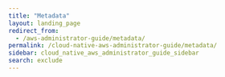 ```yaml
---
title: "Metadata"
layout: landing_page
redirect_from:
  - /aws-administrator-guide/metadata/
permalink: /cloud-native-aws-administrator-guide/metadata/
sidebar: cloud_native_aws_administrator_guide_sidebar
search: exclude
---
```

